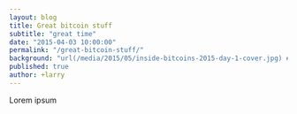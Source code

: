 ```yaml
---
layout: blog
title: Great bitcoin stuff
subtitle: "great time"
date: "2015-04-03 10:00:00"
permalink: "/great-bitcoin-stuff/"
background: "url(/media/2015/05/inside-bitcoins-2015-day-1-cover.jpg) #FF0000"
published: true
author: +larry
---
```


Lorem ipsum
